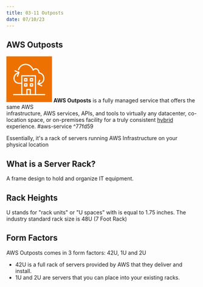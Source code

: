 ```yaml
---
title: 03-11 Outposts
date: 07/10/23
---
```


## AWS Outposts

![35](images/icons/Outposts_Icon.png) **AWS Outposts** is a fully managed service that offers the same AWS  
infrastructure, AWS services, APIs, and tools to virtually any datacenter, co-location space, or on-premises facility for a truly consistent [hybrid](../01%20Cloud%20Concepts/01-08%20Cloud%20Computing%20Deployment%20Models.md#hybrid-cloud) experience. #aws-service  ^77fd59

Essentially, it's a rack of servers running AWS Infrastructure on your physical location

## What is a Server Rack?

A frame design to hold and organize IT equipment.

## Rack Heights

U stands for "rack units" or "U spaces" with is equal to 1.75 inches. The industry standard rack size is 48U (7 Foot Rack)

## Form Factors

AWS Outposts comes in 3 form factors: 42U, 1U and 2U

* 42U is a full rack of servers provided by AWS that they deliver and install.
* 1U and 2U are servers that you can place into your existing racks.
